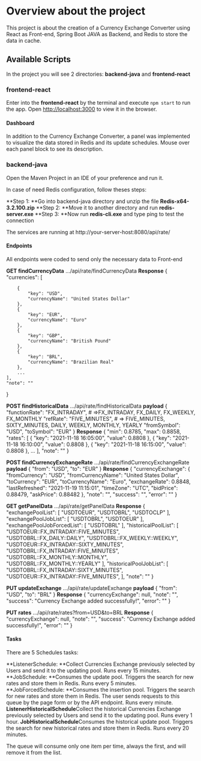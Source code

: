 # Overview about the project

This project is about the creation of a Currency Exchange Converter using React as Front-end, Spring Boot JAVA as Backend, and Redis to store the data in cache.

## Available Scripts

In the project you will see 2 directories: **backend-java** and **frontend-react**

### frontend-react

Enter into the **frontend-react** by the terminal and execute `npm start` to run the app.
Open [http://localhost:3000](http://localhost:3000) to view it in the browser.

#### Dashboard

In addition to the Currency Exchange Converter, a panel was implemented to visualize the data stored in Redis and its update schedules. Mouse over each panel block to see its description.

### backend-java

Open the Maven Project in an IDE of your preference and run it.

In case of need Redis configuration, follow theses steps:

**Step 1: **Go into backend-java directory and unzip the file **Redis-x64-3.2.100.zip**
**Step 2: **Move it to another directory and run **redis-server.exe**
**Step 3: **Now run **redis-cli.exe** and type ping to test the connection

The services are running at http://your-server-host:8080/api/rate/

#### Endpoints

All endpoints were coded to send only the necessary data to Front-end

**GET findCurrencyData**
.../api/rate/findCurrencyData
**Response**
{
	"currencies": [
	
		{
			"key": "USD",
			"currencyName": "United States Dollar"
		},
		{
			"key": "EUR",
			"currencyName": "Euro"
		},
		{
			"key": "GBP",
			"currencyName": "British Pound"
		},
		{
			"key": "BRL",
			"currencyName": "Brazilian Real"
		},
		...
	],
	"note": ""
}

**POST findHistoricalData**
.../api/rate/findHistoricalData
**payload**
{
	"functionRate": "FX_INTRADAY", # =>FX_INTRADAY, FX_DAILY, FX_WEEKLY, FX_MONTHLY
	"refRate": "FIVE_MINUTES",  # => FIVE_MINUTES, SIXTY_MINUTES, DAILY, WEEKLY, MONTHLY, YEARLY
	"fromSymbol": "USD",
	"toSymbol": "EUR"
}
**Response**
{
	"min": 0.8785,
	"max": 0.8858,
	"rates": [
		{
			"key": "2021-11-18 16:05:00",
			"value": 0.8808
		},
		{
			"key": "2021-11-18 16:10:00",
			"value": 0.8808
		},
		{
			"key": "2021-11-18 16:15:00",
			"value": 0.8808
		},
		...
	],
	"note": ""
}

**POST findCurrencyExchangeRate**
.../api/rate/findCurrencyExchangeRate
**payload**
{
	"from": "USD",
	"to": "EUR"
}
**Response**
{
	"currencyExchange": {
		"fromCurrency": "USD",
		"fromCurrencyName": "United States Dollar",
		"toCurrency": "EUR",
		"toCurrencyName": "Euro",
		"exchangeRate": 0.8848,
		"lastRefreshed": "2021-11-19 11:15:01",
		"timeZone": "UTC",
		"bidPrice": 0.88479,
		"askPrice": 0.88482
	},
	"note": "",
	"success": "",
	"error": ""
}

**GET getPanelData**
.../api/rate/getPanelData
**Response**
{
	"exchangePoolList": [
		"USDTOEUR",
		"USDTOBRL",
		"USDTOCLP"
	],
	"exchangePoolJobList": [
		"USDTOBRL",
		"USDTOEUR"
	],
	"exchangePoolJobForcedList": [
		"USDTOBRL"
	],
	"historicalPoolList": [
		"USDTOEUR::FX_INTRADAY::FIVE_MINUTES",
		"USDTOBRL::FX_DAILY::DAILY",
		"USDTOBRL::FX_WEEKLY::WEEKLY",
		"USDTOEUR::FX_INTRADAY::SIXTY_MINUTES",
		"USDTOBRL::FX_INTRADAY::FIVE_MINUTES",
		"USDTOBRL::FX_MONTHLY::MONTHLY",
		"USDTOBRL::FX_MONTHLY::YEARLY"
	],
	"historicalPoolJobList": [
		"USDTOBRL::FX_INTRADAY::SIXTY_MINUTES",
		"USDTOEUR::FX_INTRADAY::FIVE_MINUTES",
	],
	"note": ""
}

**PUT updateExchange**
.../api/rate/updateExchange
**payload**
{
	"from": "USD",
	"to": "BRL"
}
**Response**
{
	"currencyExchange": null,
	"note": "",
	"success": "Currency Exchange added successfully!",
	"error": ""
}

**PUT rates**
.../api/rate/rates?from=USD&to=BRL
**Response**
{
	"currencyExchange": null,
	"note": "",
	"success": "Currency Exchange added successfully!",
	"error": ""
}

#### Tasks

There are 5 Schedules tasks: 

**ListenerSchedule: **Collect Currencies Exchange previously selected by Users and send it to the updating pool. Runs every 15 minutes.
**JobSchedule: **Consumes the update pool. Triggers the search for new rates and store them in Redis. Runs every 5 minutes.
**JobForcedSchedule: **Consumes the insertion pool. Triggers the search for new rates and store them in Redis. The user sends requests to this queue by the page form or by the API endpoint. Runs every minute.
**ListenerHistoricalSchedule**Collect the historical Currencies Exchange previously selected by Users and send it to the updating pool. Runs every 1 hour.
**JobHistoricalSchedule**Consumes the historical update pool. Triggers the search for new historical rates and store them in Redis. Runs every 20 minutes.

The queue will consume only one item per time, always the first, and will remove it from the list.